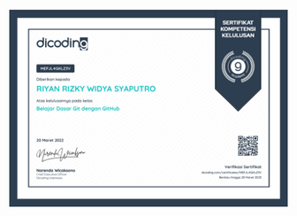 ![](https://raw.githubusercontent.com/RiyanRIS/sertifikat/master/dicoding/Belajar%20Dasar%20Git%20dengan%20GitHub/dicoding-Belajar%20Dasar%20Git%20dengan%20GitHub_page-0001.jpg)